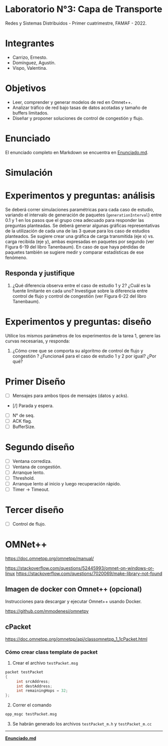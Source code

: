 # Laboratorio N°3: Capa de Transporte

Redes y Sistemas Distribuidos - Primer cuatrimestre, FAMAF - 2022.

# Integrantes
- Carrizo, Ernesto.
- Domínguez, Agustín.
- Vispo, Valentina.

# Objetivos

- Leer, comprender y generar modelos de red en Omnet++.
- Analizar tráfico de red bajo tasas de datos acotadas y tamaño de buffers limitados.
- Diseñar y proponer soluciones de control de congestión y flujo.

# Enunciado

El enunciado completo en Markdown se encuentra en [Enunciado.md](Enunciado.md).

# Simulación

# Experimentos y preguntas: análisis

Se deberá correr simulaciones paramétricas para cada caso de estudio, variando el intervalo de
generación de paquetes (`generationInterval`) entre 0.1 y 1 en los pasos que el grupo crea
adecuado para responder las preguntas planteadas.
Se deberá generar algunas gráficas representativas de la utilización de cada una de las 3
queue para los caso de estudios planteados.
Se sugiere crear una gráfica de carga transmitida (eje x) vs. carga recibida (eje y), ambas
expresadas en paquetes por segundo (ver Figura 6-19 del libro Tanenbaum). En caso de que
haya pérdidas de paquetes también se sugiere medir y comparar estadísticas de ese
fenómeno.

## Responda y justifique

1. ¿Qué diferencia observa entre el caso de estudio 1 y 2? ¿Cuál es la fuente limitante en
cada uno? Investigue sobre la diferencia entre control de flujo y control de congestión
(ver Figura 6-22 del libro Tanenbaum).

# Experimentos y preguntas: diseño
Utilice los mismos parámetros de los experimentos de la tarea 1, genere las curvas necesarias,
y responda:

1. ¿Cómo cree que se comporta su algoritmo de control de flujo y congestión ? ¿Funciona4
para el caso de estudio 1 y 2 por igual? ¿Por qué?

# Primer Diseño

- [ ] Mensajes para ambos tipos de mensajes (datos y acks).
- [/] Parada y espera.
- [ ] N° de seq.
- [ ] ACK flag.
- [ ] BufferSize.

# Segundo diseño

- [ ] Ventana corrediza.
- [ ] Ventana de congestión.
- [ ] Arranque lento.
- [ ] Threshold.
- [ ] Arranque lento al inicio y luego recuperación rápido.
- [ ] Timer -> Timeout.

# Tercer diseño

- [ ] Control de flujo.

# OMNet++

https://doc.omnetpp.org/omnetpp/manual/

https://stackoverflow.com/questions/52445993/omnet-on-windows-or-linux
https://stackoverflow.com/questions/7020069/make-library-not-found

## Imagen de docker con Omnet++ (opcional)

Instrucciones para descargar y ejecutar Omnet++ usando Docker.

https://github.com/mmodenesi/omnetpy

## cPacket
https://doc.omnetpp.org/omnetpp/api/classomnetpp_1_1cPacket.html

### Cómo crear class template de packet

1) Crear el archivo `testPacket.msg`

```cpp
packet testPacket
{
     int srcAddress;
     int destAddress;
     int remainingHops = 32;
};
```

2) Correr el comando

```bash
opp_msgc testPacket.msg
```

3) Se habrán generado los archivos `testPacket_m.h` y `testPacket_m.cc`

---

**[Enunciado.md](Enunciado.md)**

